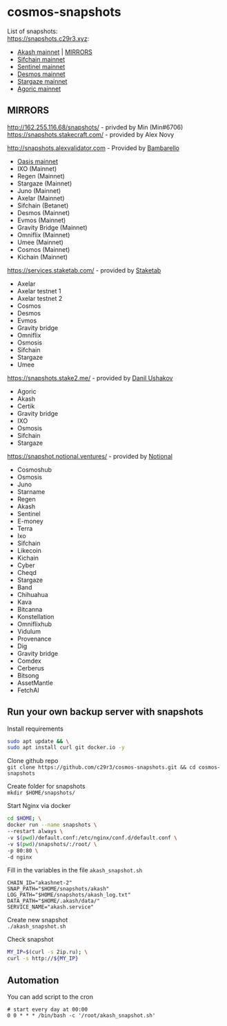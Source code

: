 # cosmos-snapshots  
List of snapshots:   
https://snapshots.c29r3.xyz:
- [Akash mainnet](https://github.com/c29r3/cosmos-snapshots/blob/main/instructions/Akash.md) | [MIRRORS](https://gist.githubusercontent.com/c29r3/1a8a951008b19aaa424d63d15cf528d8/raw/48f9bf0456df5b183677009995805e24b04e4ccd/akash-snapshot-mirrors)
- [Sifchain mainnet](https://github.com/c29r3/cosmos-snapshots/blob/main/instructions/Sifchain.md)
- [Sentinel mainnet](https://github.com/c29r3/cosmos-snapshots/blob/main/instructions/Sentinel.md)
- [Desmos mainnet](https://github.com/c29r3/cosmos-snapshots/blob/main/instructions/Desmos.md)
- [Stargaze mainnet](https://github.com/c29r3/cosmos-snapshots/blob/main/instructions/Stargaze.md)
- [Agoric mainnet](https://github.com/c29r3/cosmos-snapshots/blob/main/instructions/Agoric.md) 


## MIRRORS  
http://162.255.116.68/snapshots/ - privded by Min (Min#6706)  
https://snapshots.stakecraft.com/    - provided by Alex Novy  

http://snapshots.alexvalidator.com - Provided by [Bambarello](https://github.com/Bambarello)
- [Oasis mainnet](https://github.com/Bambarello/cosmos-snapshots/blob/main/Oasis.md)   
- IXO (Mainnet)   
- Regen (Mainnet)  
- Stargaze (Mainnet)   
- Juno (Mainnet)  
- Axelar (Mainnet)  
- Sifchain (Betanet)  
- Desmos (Mainnet)  
- Evmos (Mainnet)  
- Gravity Bridge (Mainnet)  
- Omniflix (Mainnet)  
- Umee (Mainnet)  
- Cosmos (Mainnet)  
- Kichain (Mainnet) 
  
https://services.staketab.com/  - provided by [Staketab](https://github.com/Staketab)  
- Axelar
- Axelar testnet 1
- Axelar testnet 2
- Cosmos
- Desmos
- Evmos
- Gravity bridge
- Omniflix
- Osmosis
- Sifchain
- Stargaze
- Umee
  
https://snapshots.stake2.me/ - provided by [Danil Ushakov](https://github.com/k0kk0k)  
- Agoric
- Akash
- Certik
- Gravity bridge
- IXO
- Osmosis
- Sifchain
- Stargaze


https://snapshot.notional.ventures/ - provided by [Notional](https://github.com/notional-labs)
- Cosmoshub
- Osmosis
- Juno
- Starname
- Regen
- Akash
- Sentinel
- E-money
- Terra
- Ixo
- Sifchain
- Likecoin
- Kichain
- Cyber
- Cheqd
- Stargaze
- Band
- Chihuahua
- Kava
- Bitcanna
- Konstellation
- Omniflixhub
- Vidulum
- Provenance
- Dig
- Gravity bridge
- Comdex
- Cerberus
- Bitsong
- AssetMantle
- FetchAI

## Run your own backup server with snapshots  
Install requirements  
```bash
sudo apt update && \
sudo apt install curl git docker.io -y
```

Clone github repo  
`git clone https://github.com/c29r3/cosmos-snapshots.git && cd cosmos-snapshots`  

Create folder for snapshots  
`mkdir $HOME/snapshots/`

Start Nginx via docker  
```bash
cd $HOME; \
docker run --name snapshots \
--restart always \
-v $(pwd)/default.conf:/etc/nginx/conf.d/default.conf \
-v $(pwd)/snapshots/:/root/ \
-p 80:80 \
-d nginx
```

Fill in the variables in the file `akash_snapshot.sh`  
```
CHAIN_ID="akashnet-2"
SNAP_PATH="$HOME/snapshots/akash"
LOG_PATH="$HOME/snapshots/akash_log.txt"
DATA_PATH="$HOME/.akash/data/"
SERVICE_NAME="akash.service"
```
Create new snapshot  
`./akash_snapshot.sh`  

Check snapshot  
```bash
MY_IP=$(curl -s 2ip.ru); \
curl -s http://${MY_IP}
```

## Automation  
You can add script to the cron  
```cron
# start every day at 00:00
0 0 * * * /bin/bash -c '/root/akash_snapshot.sh'
```
